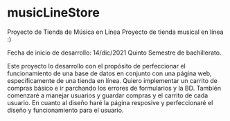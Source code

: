 # musicLineStore
Proyecto de Tienda de Música en Línea
Proyecto de tienda musical en línea :)

Fecha de inicio de desarrollo: 14/dic/2021 Quinto Semestre de bachillerato.

Este proyecto lo desarrollo con el propósito de perfeccionar el funcionamiento de una base de datos en conjunto con una página web, específicamente de una tienda en línea. 
Quiero implementar un carrito de compras básico e ir parchando los errores de formularios y la BD. 
También comenzaré a manejar usuarios y guardar compras y el carrito de cada usuario. 
En cuanto al diseño haré la página resposive y perfeccionaré el diseño y funcionamiento para el usuario.
